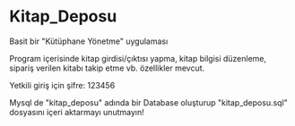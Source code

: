 # Kitap_Deposu
Basit bir "Kütüphane Yönetme" uygulaması

Program içerisinde kitap girdisi/çıktısı yapma, kitap bilgisi düzenleme, sipariş verilen kitabı takip etme vb. özellikler mevcut.

Yetkili giriş için şifre: 123456

Mysql de "kitap_deposu" adında bir Database oluşturup "kitap_deposu.sql" dosyasını içeri aktarmayı unutmayın!
